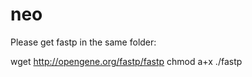 # neo

Please get fastp in the same folder:

wget http://opengene.org/fastp/fastp
chmod a+x ./fastp
